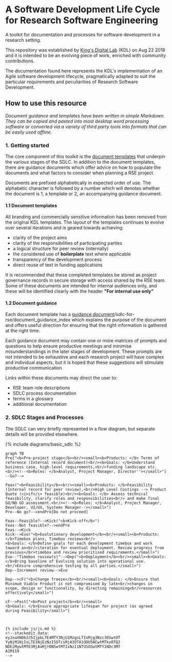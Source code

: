 # A Software Development Life Cycle for Research Software Engineering
A toolkit for documentation and processes for software development in a research setting. 

This repository was established by [King's Digital Lab](https://www.kdl.kcl.ac.uk)  (KDL) on Aug 22 2018 and it is intended to be an evolving piece of work, enriched with community contributions.

The documentation found here represents the KDL's implementation of an Agile software development lifecycle, pragmatically adapted to suit the particular requirements and peculiarities of Research Software Development. 

## How to use this resource
*Document guidance and templates have been written in simple Markdown. They can be copied and pasted into most desktop word processing software or converted via a variety of third party tools into formats that can be easily used offline.*

### 1. Getting started
The core component of this toolkit is the [document templates](/sdlc-for-rse/document_template_index) that underpin the various stages of the SDLC.  In addition to the document templates, there are guidance documents which offer advice on how to populate the documents and what factors to consider when planning a RSE project.

Documents are prefixed alphabetically in expected order of use. The alphabetic character is followed by a number which will denotes whether the document is 1, a template or 2, an accompanying guidance document.

#### 1.1 Document templates
All branding and commercially sensitive information has been removed from the original KDL templates. The layout of the templates continues to evolve over several iterations and is geared towards achieving:

 - clarity of the project aims
 - clarity of the responsibilities of participating parties
 - a logical structure for peer review (internally)
 - the considered use of **boilerplate** text where applicable
 - transparency of the development process
 - direct reuse of text in funding applications

It is recommended that these completed templates be stored as project governance records in secure storage with access shared by the RSE team. Some of these documents are intended for internal audiences only, and these will be identified clearly with the header **"For internal use only"**

#### 1.2 Document guidance
Each document template has a [guidance document]()/sdlc-for-rse/document_guidance_index which explains the purpose of the document and offers useful direction for ensuring that the right information is gathered at the right time.

Each guidance document may contain one or more matrices of prompts and questions to help ensure productive meetings and minimise misunderstandings in the later stages of development. These prompts are not intended to be exhaustive and each research project will have complex and individual aspects, but it is hoped that these suggestions will stimulate productive communication.

Links within these documents may direct the user to:

 - RSE team role descriptions
 - SDLC process documentation
 - terms in a glossary
 - additional documentation

### 2. SDLC Stages and Processes
The SDLC can very briefly represented in a flow diagram, but separate details will be provided elsewhere.

{% include diagrams/basic_sdlc %}

```mermaid
graph TB
Pre["<b>Pre-project stage</b><br/><small><b>Products: </b> Terms of reference (Internal record document)<br/><b>Goals: </b>Understand business case, high-level requirements,<br/>funding landscape etc.<br/><!--<b>Roles: </b>Analyst, Project Manager, Director''></small>"] --Go?--> 

Feas("<b>Feasibility</b><br/><small><b>Products: </b>Feasibility (Internal record for peer review),<br/>High Level Costings --> Product Quote (<i>if</i> feasible)<br/><b>Goals: </b> Assess technical feasibility, clarify roles and responsibilities<br/> and make final GO/NO GO assessment.<br/><!--<b>Roles: </b>Analyst, Project Manager, Developer, UI/UX, Systems Manager--></small>")
Pre--No go?-->endPre[Do not proceed]

Feas--Feasible?-->Kick("<b>Kick-off</b>")
Feas--Not feasible?-->endPre
Feas-->Kick
Kick-->Evo("<b>Evolutionary development</b><br/><small><b>Products: </b>Timebox plans, Timebox reviews<br/>
<b>Goals: </b>Define goals for each development timebox and work toward an<br/>iteration for eventual deployment. Review progress from previous</br>timebox and review prioritised requirements.</small>")
Evo--"Timebox review(s)"-->Dep("<b>Deployment</b><br/><small><b>Goals: </b>Bring baseline of Evolving solution into operational use.<br/>Ensure comprehensive testing by all parties.</small>")
Dep--Increment review-->Evo

Dep-->cF("<b>Change freeze</b><br/><small><b>Goals: </b>Ensure that Minimum Viable Product is not compromised by late<br/>changes in scope, design or functionality, by directing remaining<br/>resources effectively</small>")

cF-->Post["<b>Post project</b><br/><small>
<b>Goals: </b>Ensure appropriate lifespan for project (as agreed during Feasibility</small>"]



{% include js/js.md %}
<!--stackedit_data:
eyJoaXN0b3J5IjpbLTE4MTY3NjU1MzgsLTIxMjg3Nzc3OSwtOT
YyNjM1NjIsLTE1NjEzNzI5OTcsMjA3OTA1ODU5NCwtMTkxOTQ2
NDEzMywtMTE3MjAxMjY0NSwtMTIxNzI1NTU5OSwtMTY1NDc3MT
A1M119
-->